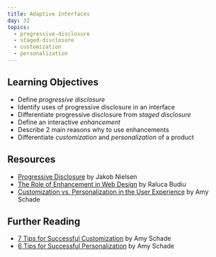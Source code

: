```yaml
---
title: Adaptive Interfaces
day: 32
topics:
  - progressive-disclosure
  - staged-disclosure
  - customization
  - personalization
---
```


Learning Objectives
-------------------

- Define *progressive disclosure*
- Identify uses of progressive disclosure in an interface
- Differentiate progressive disclosure from *staged disclosure*
- Define an interactive *enhancement*
- Describe 2 main reasons why to use enhancements
- Differentiate *customization* and *personalization* of a product


Resources
---------

- [Progressive Disclosure](https://www.nngroup.com/articles/progressive-disclosure/) by Jakob Nielsen
- [The Role of Enhancement in Web Design](https://www.nngroup.com/articles/enhancement/) by Raluca Budiu
- [Customization vs. Personalization in the User Experience](https://www.nngroup.com/articles/customization-personalization/) by Amy Schade


Further Reading
---------------

- [7 Tips for Successful Customization](https://www.nngroup.com/articles/customization/) by Amy Schade
- [6 Tips for Successful Personalization](https://www.nngroup.com/articles/personalization/) by Amy Schade
